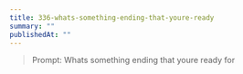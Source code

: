 ```yaml
---
title: 336-whats-something-ending-that-youre-ready
summary: ""
publishedAt: ""
---
```


> Prompt: Whats something ending that youre ready for


